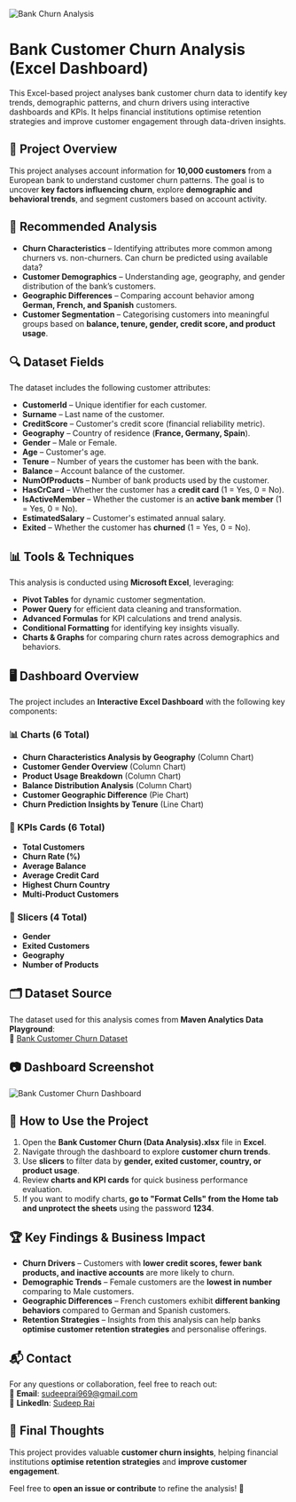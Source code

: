 ![Bank Churn Analysis](https://github.com/user-attachments/assets/cc81ba95-5af0-4e38-8918-3086ce3920f0)

# Bank Customer Churn Analysis (Excel Dashboard)
This Excel-based project analyses bank customer churn data to identify key trends, demographic patterns, and churn drivers using interactive dashboards and KPIs. It helps financial institutions optimise retention strategies and improve customer engagement through data-driven insights.

## 📌 Project Overview
This project analyses account information for **10,000 customers** from a European bank to understand customer churn patterns. The goal is to uncover **key factors influencing churn**, explore **demographic and behavioral trends**, and segment customers based on account activity.

## 🎯 Recommended Analysis
- **Churn Characteristics** – Identifying attributes more common among churners vs. non-churners. Can churn be predicted using available data?
- **Customer Demographics** – Understanding age, geography, and gender distribution of the bank’s customers.
- **Geographic Differences** – Comparing account behavior among **German, French, and Spanish** customers.
- **Customer Segmentation** – Categorising customers into meaningful groups based on **balance, tenure, gender, credit score, and product usage**.

## 🔍 Dataset Fields
The dataset includes the following customer attributes:
- **CustomerId** – Unique identifier for each customer.
- **Surname** – Last name of the customer.
- **CreditScore** – Customer's credit score (financial reliability metric).
- **Geography** – Country of residence (**France, Germany, Spain**).
- **Gender** – Male or Female.
- **Age** – Customer's age.
- **Tenure** – Number of years the customer has been with the bank.
- **Balance** – Account balance of the customer.
- **NumOfProducts** – Number of bank products used by the customer.
- **HasCrCard** – Whether the customer has a **credit card** (1 = Yes, 0 = No).
- **IsActiveMember** – Whether the customer is an **active bank member** (1 = Yes, 0 = No).
- **EstimatedSalary** – Customer's estimated annual salary.
- **Exited** – Whether the customer has **churned** (1 = Yes, 0 = No).

## 📊 Tools & Techniques
This analysis is conducted using **Microsoft Excel**, leveraging:
- **Pivot Tables** for dynamic customer segmentation.
- **Power Query** for efficient data cleaning and transformation.
- **Advanced Formulas** for KPI calculations and trend analysis.
- **Conditional Formatting** for identifying key insights visually.
- **Charts & Graphs** for comparing churn rates across demographics and behaviors.

## 🖥️ Dashboard Overview
The project includes an **Interactive Excel Dashboard** with the following key components:

### 📊 Charts (6 Total)
- **Churn Characteristics Analysis by Geography** (Column Chart)
- **Customer Gender Overview** (Column Chart)
- **Product Usage Breakdown** (Column Chart)
- **Balance Distribution Analysis** (Column Chart)
- **Customer Geographic Difference** (Pie Chart)
- **Churn Prediction Insights by Tenure** (Line Chart)

### 🔎 KPIs Cards (6 Total)
- **Total Customers**
- **Churn Rate (%)**
- **Average Balance**
- **Average Credit Card**
- **Highest Churn Country**
- **Multi-Product Customers**

### 🎯 Slicers (4 Total)
- **Gender**
- **Exited Customers**
- **Geography**
- **Number of Products**

## 🗂 Dataset Source
The dataset used for this analysis comes from **Maven Analytics Data Playground**:  
🔗 [Bank Customer Churn Dataset](https://mavenanalytics.io/data-playground?order=date_added%2Cdesc&search=bank%20churn)

## 📷 Dashboard Screenshot
![Bank Customer Churn Dashboard](https://github.com/user-attachments/assets/aeceeece-b161-43d4-b9ec-b7abf6044de5)


## 🔎 How to Use the Project
1. Open the **Bank Customer Churn (Data Analysis).xlsx** file in **Excel**.
2. Navigate through the dashboard to explore **customer churn trends**.
3. Use **slicers** to filter data by **gender, exited customer, country, or product usage**.
4. Review **charts and KPI cards** for quick business performance evaluation.
5. If you want to modify charts, **go to "Format Cells" from the Home tab and unprotect the sheets** using the password **1234**.

## 🏆 Key Findings & Business Impact
- **Churn Drivers** – Customers with **lower credit scores, fewer bank products, and inactive accounts** are more likely to churn.
- **Demographic Trends** – Female customers are the **lowest in number** comparing to Male customers.
- **Geographic Differences** – French customers exhibit **different banking behaviors** compared to German and Spanish customers.
- **Retention Strategies** – Insights from this analysis can help banks **optimise customer retention strategies** and personalise offerings.

## 📬 Contact
For any questions or collaboration, feel free to reach out:  
📧 **Email**: [sudeeprai969@gmail.com](mailto:sudeeprai969@gmail.com)  
🔗 **LinkedIn**: [Sudeep Rai](https://www.linkedin.com/in/sudeep-rai/)

## 🚀 Final Thoughts
This project provides valuable **customer churn insights**, helping financial institutions **optimise retention strategies** and **improve customer engagement**.

Feel free to **open an issue or contribute** to refine the analysis! 🚀

